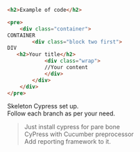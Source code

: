 ```html
<h2>Example of code</h2>

<pre>
    <div class="container">
CONTAINER
        <div class="block two first">
DIV
   <h2>Your title</h2>
            <div class="wrap">
            //Your content
            </div>
        </div>
    </div>
</pre>
```


Skeleton Cypress set up.</br>
Follow each branch as per your need.</br>
> Just install cypress for pare bone </br>
> CyPress with Cucumber preprocessor</br>
> Add reporting framework to it.</br>
